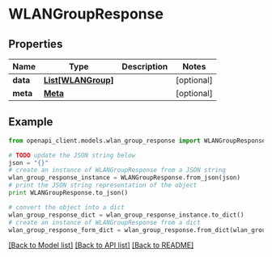 # WLANGroupResponse


## Properties

Name | Type | Description | Notes
------------ | ------------- | ------------- | -------------
**data** | [**List[WLANGroup]**](WLANGroup.md) |  | [optional] 
**meta** | [**Meta**](Meta.md) |  | [optional] 

## Example

```python
from openapi_client.models.wlan_group_response import WLANGroupResponse

# TODO update the JSON string below
json = "{}"
# create an instance of WLANGroupResponse from a JSON string
wlan_group_response_instance = WLANGroupResponse.from_json(json)
# print the JSON string representation of the object
print WLANGroupResponse.to_json()

# convert the object into a dict
wlan_group_response_dict = wlan_group_response_instance.to_dict()
# create an instance of WLANGroupResponse from a dict
wlan_group_response_form_dict = wlan_group_response.from_dict(wlan_group_response_dict)
```
[[Back to Model list]](../README.md#documentation-for-models) [[Back to API list]](../README.md#documentation-for-api-endpoints) [[Back to README]](../README.md)


